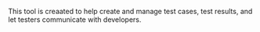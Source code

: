 This tool is creaated to help create and manage test cases, test results, and let testers communicate with developers.